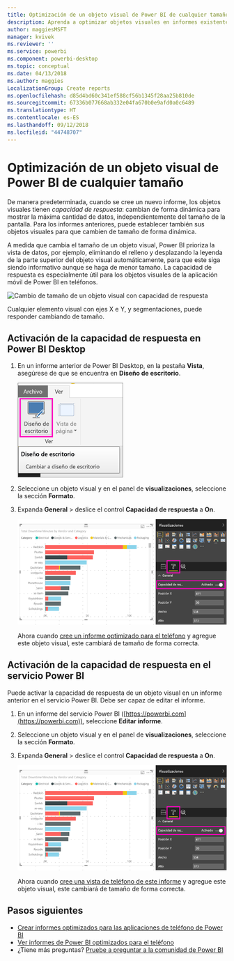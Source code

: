 ```yaml
---
title: Optimización de un objeto visual de Power BI de cualquier tamaño
description: Aprenda a optimizar objetos visuales en informes existentes de Power BI Desktop y el servicio Power BI para las aplicaciones de teléfono de Power BI.
author: maggiesMSFT
manager: kvivek
ms.reviewer: ''
ms.service: powerbi
ms.component: powerbi-desktop
ms.topic: conceptual
ms.date: 04/13/2018
ms.author: maggies
LocalizationGroup: Create reports
ms.openlocfilehash: d85d4bd60c341ef588cf56b1345f28aa25b810de
ms.sourcegitcommit: 67336b077668ab332e04fa670b0e9afd0a0c6489
ms.translationtype: HT
ms.contentlocale: es-ES
ms.lasthandoff: 09/12/2018
ms.locfileid: "44748707"
---
```

# <a name="optimize-a-power-bi-visual-for-any-size"></a>Optimización de un objeto visual de Power BI de cualquier tamaño
De manera predeterminada, cuando se cree un nuevo informe, los objetos visuales tienen *capacidad de respuesta*: cambian de forma dinámica para mostrar la máxima cantidad de datos, independientemente del tamaño de la pantalla. Para los informes anteriores, puede establecer también sus objetos visuales para que cambien de tamaño de forma dinámica.

A medida que cambia el tamaño de un objeto visual, Power BI prioriza la vista de datos, por ejemplo, eliminando el relleno y desplazando la leyenda de la parte superior del objeto visual automáticamente, para que este siga siendo informativo aunque se haga de menor tamaño. La capacidad de respuesta es especialmente útil para los objetos visuales de la aplicación móvil de Power BI en teléfonos.

![Cambio de tamaño de un objeto visual con capacidad de respuesta](./media/desktop-create-responsive-visuals/power-bi-responsive-visual.gif)

Cualquier elemento visual con ejes X e Y, y segmentaciones, puede responder cambiando de tamaño.

## <a name="turn-on-responsiveness-in-power-bi-desktop"></a>Activación de la capacidad de respuesta en Power BI Desktop
1. En un informe anterior de Power BI Desktop, en la pestaña **Vista**, asegúrese de que se encuentra en **Diseño de escritorio**.
   
    ![Icono Diseño de escritorio](./media/desktop-create-responsive-visuals/power-bi-desktop-layout.png)
2. Seleccione un objeto visual y en el panel de **visualizaciones**, seleccione la sección **Formato**.
3. Expanda **General** > deslice el control **Capacidad de respuesta** a **On**.
   
    ![Capacidad de respuesta activada](././media/desktop-create-responsive-visuals/power-bi-turn-responsive-on.png)
   
     Ahora cuando [cree un informe optimizado para el teléfono](../desktop-create-phone-report.md) y agregue este objeto visual, este cambiará de tamaño de forma correcta.

## <a name="turn-on-responsiveness-in-the-power-bi-service"></a>Activación de la capacidad de respuesta en el servicio Power BI
Puede activar la capacidad de respuesta de un objeto visual en un informe anterior en el servicio Power BI. Debe ser capaz de editar el informe.

1. En un informe del servicio Power BI ([https://powerbi.com](https://powerbi.com)), seleccione **Editar informe**.
2. Seleccione un objeto visual y en el panel de **visualizaciones**, seleccione la sección **Formato**.
3. Expanda **General** > deslice el control **Capacidad de respuesta** a **On**.
   
    ![Capacidad de respuesta activada](././media/desktop-create-responsive-visuals/power-bi-turn-responsive-on.png)
   
     Ahora cuando [cree una vista de teléfono de este informe](../desktop-create-phone-report.md) y agregue este objeto visual, este cambiará de tamaño de forma correcta.

## <a name="next-steps"></a>Pasos siguientes
* [Crear informes optimizados para las aplicaciones de teléfono de Power BI](../desktop-create-phone-report.md)
* [Ver informes de Power BI optimizados para el teléfono](../consumer/mobile/mobile-apps-view-phone-report.md)
* ¿Tiene más preguntas? [Pruebe a preguntar a la comunidad de Power BI](http://community.powerbi.com/)

